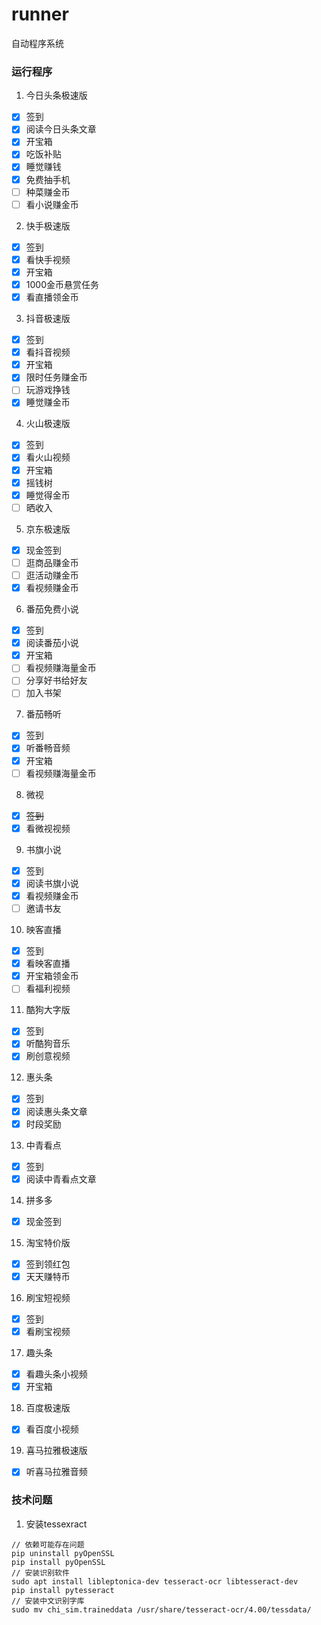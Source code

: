 # runner
自动程序系统

### 运行程序

1. 今日头条极速版

- [x] 签到
- [x] 阅读今日头条文章
- [x] 开宝箱
- [x] 吃饭补贴
- [x] 睡觉赚钱
- [x] 免费抽手机
- [ ] 种菜赚金币
- [ ] 看小说赚金币

2. 快手极速版

- [x] 签到
- [x] 看快手视频
- [x] 开宝箱
- [x] 1000金币悬赏任务
- [x] 看直播领金币

3. 抖音极速版

- [x] 签到
- [x] 看抖音视频
- [x] 开宝箱
- [x] 限时任务赚金币
- [ ] 玩游戏挣钱
- [x] 睡觉赚金币

4. 火山极速版

- [x] 签到
- [x] 看火山视频
- [x] 开宝箱
- [x] 摇钱树
- [x] 睡觉得金币
- [ ] 晒收入

5. 京东极速版

- [x] 现金签到
- [ ] 逛商品赚金币
- [ ] 逛活动赚金币
- [x] 看视频赚金币

6. 番茄免费小说

- [x] 签到
- [x] 阅读番茄小说
- [x] 开宝箱
- [ ] 看视频赚海量金币
- [ ] 分享好书给好友
- [ ] 加入书架

7. 番茄畅听

- [x] 签到
- [x] 听番畅音频
- [x] 开宝箱
- [ ] 看视频赚海量金币

8. 微视

- [x] ~~签到~~
- [x] 看微视视频

9. 书旗小说

- [x] 签到
- [x] 阅读书旗小说
- [x] 看视频赚金币
- [ ] 邀请书友

10. 映客直播

- [x] 签到
- [x] 看映客直播
- [x] 开宝箱领金币
- [ ] 看福利视频

11. 酷狗大字版

- [x] 签到
- [x] 听酷狗音乐
- [x] 刷创意视频

12. 惠头条

- [x] 签到
- [x] 阅读惠头条文章
- [x] 时段奖励

13. 中青看点

- [x] 签到
- [x] 阅读中青看点文章

14. 拼多多

- [x] 现金签到

15. 淘宝特价版

- [x] 签到领红包
- [x] 天天赚特币

16. 刷宝短视频

- [x] 签到
- [x] 看刷宝视频

17. 趣头条

- [x] 看趣头条小视频
- [x] 开宝箱

18. 百度极速版

- [x] 看百度小视频

19. 喜马拉雅极速版

- [x] 听喜马拉雅音频

### 技术问题

1. 安装tessexract

```
// 依赖可能存在问题
pip uninstall pyOpenSSL
pip install pyOpenSSL
// 安装识别软件
sudo apt install libleptonica-dev tesseract-ocr libtesseract-dev
pip install pytesseract
// 安装中文识别字库
sudo mv chi_sim.traineddata /usr/share/tesseract-ocr/4.00/tessdata/
```
